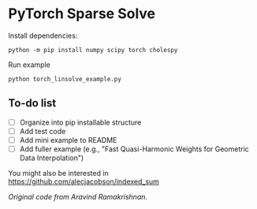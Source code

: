 # PyTorch Sparse Solve

Install dependencies:

    python -m pip install numpy scipy torch cholespy

Run example

    python torch_linsolve_example.py

## To-do list

 - [ ] Organize into pip installable structure
 - [ ] Add test code
 - [ ] Add mini example to README
 - [ ] Add fuller example (e.g., "Fast Quasi-Harmonic Weights for Geometric Data Interpolation")

You might also be interested in https://github.com/alecjacobson/indexed_sum

_Original code from Aravind Ramakrishnan._
